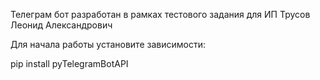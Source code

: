 Телеграм бот разработан в рамках тестового задания для ИП Трусов Леонид Александрович

Для начала работы установите зависимости:

pip install pyTelegramBotAPI   

